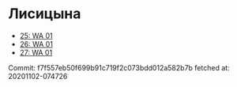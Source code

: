 # Лисицына
- [25: WA 01](25.md)
- [26: WA 01](26.md)
- [27: WA 01](27.md)

Commit: f7f557eb50f699b91c719f2c073bdd012a582b7b
 fetched at: 20201102-074726

